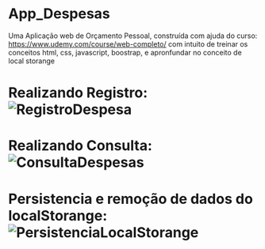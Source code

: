 # App_Despesas
Uma Aplicação web de Orçamento Pessoal, construída com ajuda do curso:
https://www.udemy.com/course/web-completo/
com intuito de treinar os conceitos html, css, javascript, boostrap, e apronfundar no conceito de local storange

# Realizando Registro: ![RegistroDespesa](https://user-images.githubusercontent.com/72770349/178109217-16ef32f3-a021-40fb-990d-b9aaa7144417.gif)

# Realizando Consulta: ![ConsultaDespesas](https://user-images.githubusercontent.com/72770349/178109232-466b2cd9-63a8-4b72-af62-abc286d0826c.gif)

# Persistencia e remoção de dados do localStorange: ![PersistenciaLocalStorange](https://user-images.githubusercontent.com/72770349/178109535-c0e9946a-bc48-49c9-980e-5e92131babee.gif)
